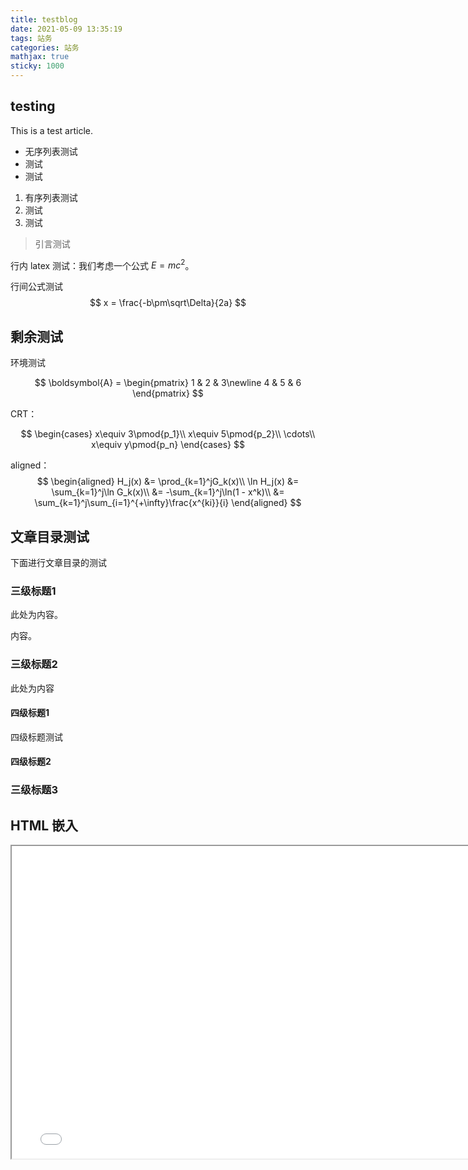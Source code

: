 ```yaml
---
title: testblog
date: 2021-05-09 13:35:19
tags: 站务
categories: 站务
mathjax: true
sticky: 1000
---
```


## testing

This is a test article.

- 无序列表测试
- 测试
- 测试

1. 有序列表测试
2. 测试
3. 测试

> 引言测试

行内 latex 测试：我们考虑一个公式 $E = mc^2$。

行间公式测试
$$
x = \frac{-b\pm\sqrt\Delta}{2a}
$$

## 剩余测试

环境测试

$$
\boldsymbol{A} = 
\begin{pmatrix}
1 & 2 & 3\newline
4 & 5 & 6
\end{pmatrix}
$$

CRT：

$$
\begin{cases}
x\equiv 3\pmod{p_1}\\
x\equiv 5\pmod{p_2}\\
\cdots\\
x\equiv y\pmod{p_n}
\end{cases}
$$

aligned：
$$
\begin{aligned}
H_j(x) &= \prod_{k=1}^jG_k(x)\\
\ln H_j(x) &= \sum_{k=1}^j\ln G_k(x)\\
&= -\sum_{k=1}^j\ln(1 - x^k)\\
&= \sum_{k=1}^j\sum_{i=1}^{+\infty}\frac{x^{ki}}{i}
\end{aligned}
$$

## 文章目录测试

下面进行文章目录的测试

### 三级标题1

此处为内容。

内容。

### 三级标题2

此处为内容

#### 四级标题1

四级标题测试

#### 四级标题2

### 三级标题3



## HTML 嵌入

<iframe src="/assets/wqs.html" width="780", height="500"></iframe>